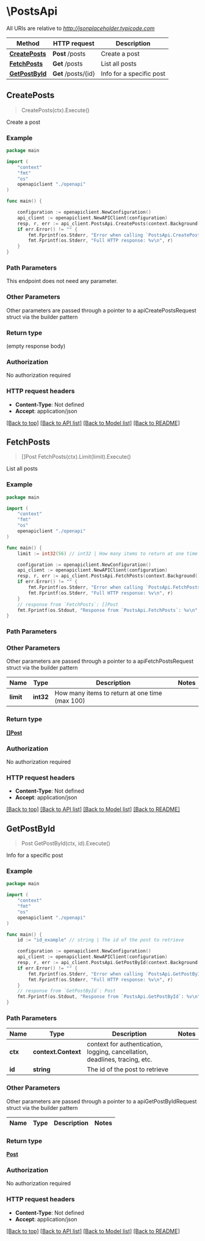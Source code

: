 # \PostsApi

All URIs are relative to *http://jsonplaceholder.typicode.com*

Method | HTTP request | Description
------------- | ------------- | -------------
[**CreatePosts**](PostsApi.md#CreatePosts) | **Post** /posts | Create a post
[**FetchPosts**](PostsApi.md#FetchPosts) | **Get** /posts | List all posts
[**GetPostById**](PostsApi.md#GetPostById) | **Get** /posts/{id} | Info for a specific post



## CreatePosts

> CreatePosts(ctx).Execute()

Create a post

### Example

```go
package main

import (
    "context"
    "fmt"
    "os"
    openapiclient "./openapi"
)

func main() {

    configuration := openapiclient.NewConfiguration()
    api_client := openapiclient.NewAPIClient(configuration)
    resp, r, err := api_client.PostsApi.CreatePosts(context.Background()).Execute()
    if err.Error() != "" {
        fmt.Fprintf(os.Stderr, "Error when calling `PostsApi.CreatePosts``: %v\n", err)
        fmt.Fprintf(os.Stderr, "Full HTTP response: %v\n", r)
    }
}
```

### Path Parameters

This endpoint does not need any parameter.

### Other Parameters

Other parameters are passed through a pointer to a apiCreatePostsRequest struct via the builder pattern


### Return type

 (empty response body)

### Authorization

No authorization required

### HTTP request headers

- **Content-Type**: Not defined
- **Accept**: application/json

[[Back to top]](#) [[Back to API list]](../README.md#documentation-for-api-endpoints)
[[Back to Model list]](../README.md#documentation-for-models)
[[Back to README]](../README.md)


## FetchPosts

> []Post FetchPosts(ctx).Limit(limit).Execute()

List all posts

### Example

```go
package main

import (
    "context"
    "fmt"
    "os"
    openapiclient "./openapi"
)

func main() {
    limit := int32(56) // int32 | How many items to return at one time (max 100) (optional)

    configuration := openapiclient.NewConfiguration()
    api_client := openapiclient.NewAPIClient(configuration)
    resp, r, err := api_client.PostsApi.FetchPosts(context.Background()).Limit(limit).Execute()
    if err.Error() != "" {
        fmt.Fprintf(os.Stderr, "Error when calling `PostsApi.FetchPosts``: %v\n", err)
        fmt.Fprintf(os.Stderr, "Full HTTP response: %v\n", r)
    }
    // response from `FetchPosts`: []Post
    fmt.Fprintf(os.Stdout, "Response from `PostsApi.FetchPosts`: %v\n", resp)
}
```

### Path Parameters



### Other Parameters

Other parameters are passed through a pointer to a apiFetchPostsRequest struct via the builder pattern


Name | Type | Description  | Notes
------------- | ------------- | ------------- | -------------
 **limit** | **int32** | How many items to return at one time (max 100) | 

### Return type

[**[]Post**](Post.md)

### Authorization

No authorization required

### HTTP request headers

- **Content-Type**: Not defined
- **Accept**: application/json

[[Back to top]](#) [[Back to API list]](../README.md#documentation-for-api-endpoints)
[[Back to Model list]](../README.md#documentation-for-models)
[[Back to README]](../README.md)


## GetPostById

> Post GetPostById(ctx, id).Execute()

Info for a specific post

### Example

```go
package main

import (
    "context"
    "fmt"
    "os"
    openapiclient "./openapi"
)

func main() {
    id := "id_example" // string | The id of the post to retrieve

    configuration := openapiclient.NewConfiguration()
    api_client := openapiclient.NewAPIClient(configuration)
    resp, r, err := api_client.PostsApi.GetPostById(context.Background(), id).Execute()
    if err.Error() != "" {
        fmt.Fprintf(os.Stderr, "Error when calling `PostsApi.GetPostById``: %v\n", err)
        fmt.Fprintf(os.Stderr, "Full HTTP response: %v\n", r)
    }
    // response from `GetPostById`: Post
    fmt.Fprintf(os.Stdout, "Response from `PostsApi.GetPostById`: %v\n", resp)
}
```

### Path Parameters


Name | Type | Description  | Notes
------------- | ------------- | ------------- | -------------
**ctx** | **context.Context** | context for authentication, logging, cancellation, deadlines, tracing, etc.
**id** | **string** | The id of the post to retrieve | 

### Other Parameters

Other parameters are passed through a pointer to a apiGetPostByIdRequest struct via the builder pattern


Name | Type | Description  | Notes
------------- | ------------- | ------------- | -------------


### Return type

[**Post**](Post.md)

### Authorization

No authorization required

### HTTP request headers

- **Content-Type**: Not defined
- **Accept**: application/json

[[Back to top]](#) [[Back to API list]](../README.md#documentation-for-api-endpoints)
[[Back to Model list]](../README.md#documentation-for-models)
[[Back to README]](../README.md)

